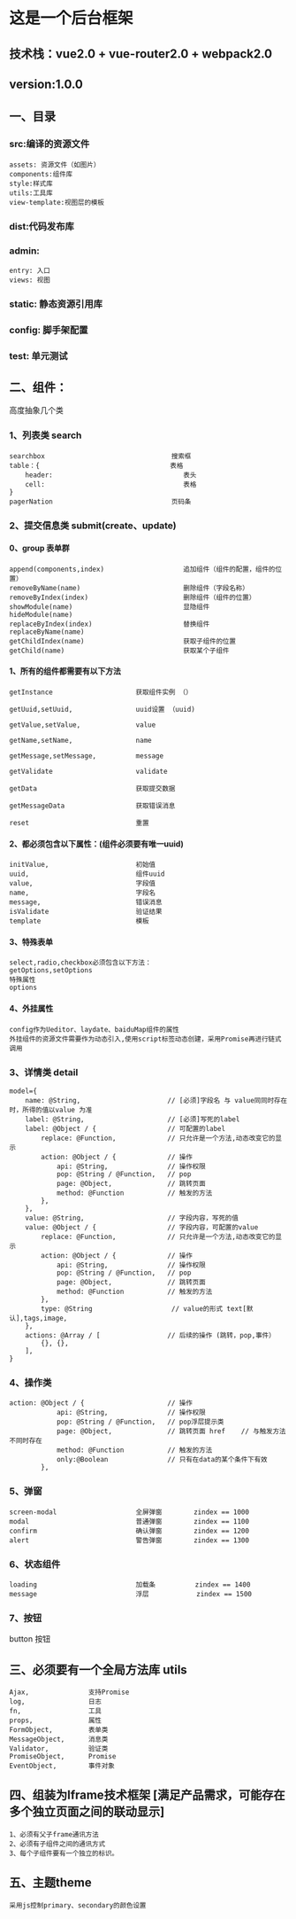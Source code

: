 # 这是一个后台框架
## 技术栈：vue2.0 + vue-router2.0 + webpack2.0

## version:1.0.0

## 一、目录
### src:编译的资源文件
```
assets: 资源文件（如图片）
components:组件库
style:样式库
utils:工具库
view-template:视图层的模板
```
### dist:代码发布库
### admin:
```
entry: 入口
views: 视图
```
### static: 静态资源引用库
### config: 脚手架配置
### test:   单元测试

## 二、组件：

高度抽象几个类

### 1、列表类         search
```
searchbox                                搜索框
table：{                                 表格
    header:                                 表头
    cell:                                   表格
}
pagerNation                              页码条
```
### 2、提交信息类     submit(create、update)

#### 0、group 表单群
```
append(components,index)                    追加组件（组件的配置，组件的位置）
removeByName(name)                          删除组件（字段名称）
removeByIndex(index)                        删除组件（组件的位置）
showModule(name)                            显隐组件
hideModule(name)
replaceByIndex(index)                       替换组件
replaceByName(name)
getChildIndex(name)                         获取子组件的位置
getChild(name)                              获取某个子组件
```                  


#### 1、所有的组件都需要有以下方法
```
getInstance                     获取组件实例 （）

getUuid,setUuid,                uuid设置 （uuid)

getValue,setValue,              value

getName,setName,                name

getMessage,setMessage,          message

getValidate                     validate

getData                         获取提交数据

getMessageData                  获取错误消息

reset                           重置
```
#### 2、都必须包含以下属性：(组件必须要有唯一uuid)
```
initValue,                      初始值
uuid,                           组件uuid
value,                          字段值
name,                           字段名
message,                        错误消息
isValidate                      验证结果
template                        模板
```

#### 3、特殊表单
```
select,radio,checkbox必须包含以下方法：
getOptions,setOptions
特殊属性
options
```

#### 4、外挂属性
```
config作为Ueditor、laydate、baiduMap组件的属性
外挂组件的资源文件需要作为动态引入,使用script标签动态创建，采用Promise再进行链式调用
```
### 3、详情类               detail
```
model={
    name: @String,                      // [必须]字段名 与 value同同时存在时，所得的值以value 为准
    label: @String,                     // [必须]写死的label
    label: @Object / {                  // 可配置的label
        replace: @Function,             // 只允许是一个方法,动态改变它的显示
        action: @Object / {             // 操作
            api: @String,               // 操作权限
            pop: @String / @Function,   // pop
            page: @Object,              // 跳转页面
            method: @Function           // 触发的方法
        },
    },
    value: @String,                     // 字段内容，写死的值
    value: @Object / {                  // 字段内容，可配置的value
        replace: @Function,             // 只允许是一个方法,动态改变它的显示
        action: @Object / {             // 操作
            api: @String,               // 操作权限
            pop: @String / @Function,   // pop
            page: @Object,              // 跳转页面
            method: @Function           // 触发的方法
        },
        type: @String                    // value的形式 text[默认],tags,image,
    },
    actions: @Array / [                 // 后续的操作 (跳转，pop,事件）
        {}, {},
    ],
}
```
### 4、操作类
```
action: @Object / {                     // 操作
            api: @String,               // 操作权限
            pop: @String / @Function,   // pop浮层提示类
            page: @Object,              // 跳转页面 href    // 与触发方法不同时存在
            method: @Function           // 触发的方法
            only:@Boolean               // 只有在data的某个条件下有效
        },
```




### 5、弹窗
```
screen-modal                    全屏弹窗        zindex == 1000
modal                           普通弹窗        zindex == 1100
confirm                         确认弹窗        zindex == 1200
alert                           警告弹窗        zindex == 1300
```
### 6、状态组件
```
loading                         加载条          zindex == 1400
message                         浮层            zindex == 1500
```
### 7、按钮
button                          按钮




## 三、必须要有一个全局方法库 utils
```
Ajax,               支持Promise
log,                日志
fn,                 工具
props,              属性
FormObject,         表单类
MessageObject,      消息类
Validator,          验证类
PromiseObject,      Promise
EventObject,        事件对象
```
## 四、组装为Iframe技术框架  [满足产品需求，可能存在多个独立页面之间的联动显示]
```
1、必须有父子frame通讯方法
2、必须有子组件之间的通讯方式
3、每个子组件要有一个独立的标识。
```
## 五、主题theme
```
采用js控制primary、secondary的颜色设置
```

